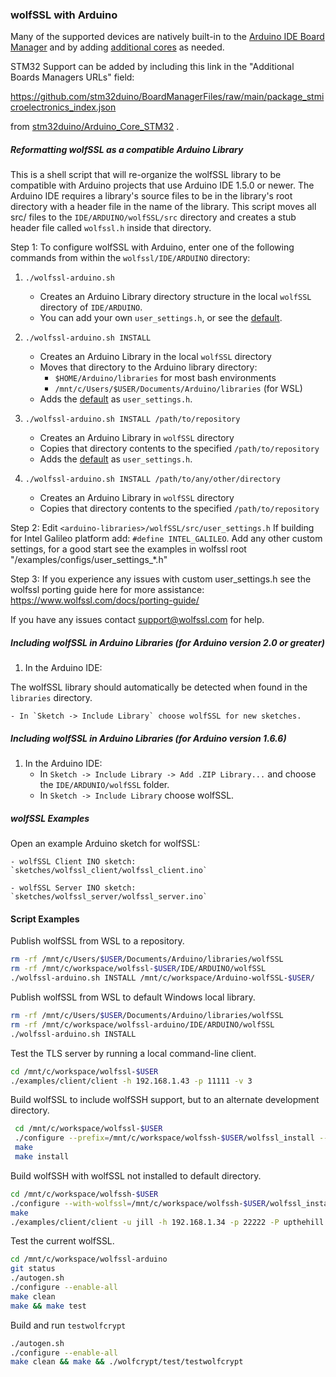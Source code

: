 ### wolfSSL with Arduino

Many of the supported devices are natively built-in to the [Arduino IDE Board Manager](https://docs.arduino.cc/software/ide-v2/tutorials/ide-v2-board-manager/)
and by adding [additional cores](https://docs.arduino.cc/learn/starting-guide/cores/) as needed.

STM32 Support can be added by including this link in the "Additional Boards Managers URLs" field:

https://github.com/stm32duino/BoardManagerFiles/raw/main/package_stmicroelectronics_index.json

from [stm32duino/Arduino_Core_STM32](https://github.com/stm32duino/Arduino_Core_STM32?tab=readme-ov-file#getting-started)   .



##### Reformatting wolfSSL as a compatible Arduino Library
This is a shell script that will re-organize the wolfSSL library to be 
compatible with Arduino projects that use Arduino IDE 1.5.0 or newer. 
The Arduino IDE requires a library's source files to be in the library's root 
directory with a header file in the name of the library. This script moves all 
src/ files to the `IDE/ARDUINO/wolfSSL/src` directory and creates a stub header
file called `wolfssl.h` inside that directory.

Step 1: To configure wolfSSL with Arduino, enter one of the following commands
from within the `wolfssl/IDE/ARDUINO` directory:

1. `./wolfssl-arduino.sh`
    - Creates an Arduino Library directory structure in the local `wolfSSL` directory of `IDE/ARDUINO`.
    - You can add your own `user_settings.h`, or see the [default](../../examples/configs/user_settings_arduino.h).
2. `./wolfssl-arduino.sh INSTALL`
    - Creates an Arduino Library in the local `wolfSSL` directory
    - Moves that directory to the Arduino library directory:
        - `$HOME/Arduino/libraries` for most bash environments
        - `/mnt/c/Users/$USER/Documents/Arduino/libraries` (for WSL)
    - Adds the [default](../../examples/configs/user_settings_arduino.h) as `user_settings.h`. 

3. `./wolfssl-arduino.sh INSTALL /path/to/repository`
    - Creates an Arduino Library in `wolfSSL` directory
    - Copies that directory contents to the specified `/path/to/repository`
    - Adds the [default](../../examples/configs/user_settings_arduino.h) as `user_settings.h`. 
     
4. `./wolfssl-arduino.sh INSTALL /path/to/any/other/directory`
    - Creates an Arduino Library in `wolfSSL` directory
    - Copies that directory contents to the specified `/path/to/repository`

Step 2: Edit `<arduino-libraries>/wolfSSL/src/user_settings.h`
If building for Intel Galileo platform add: `#define INTEL_GALILEO`.
Add any other custom settings, for a good start see the examples in wolfssl root
"/examples/configs/user_settings_*.h"

Step 3: If you experience any issues with custom user_settings.h see the wolfssl
porting guide here for more assistance: https://www.wolfssl.com/docs/porting-guide/

If you have any issues contact support@wolfssl.com for help.

##### Including wolfSSL in Arduino Libraries (for Arduino version 2.0 or greater)

1. In the Arduino IDE:

The wolfSSL library should automatically be detected when found in the `libraries`
directory.

    - In `Sketch -> Include Library` choose wolfSSL for new sketches.


##### Including wolfSSL in Arduino Libraries (for Arduino version 1.6.6)

1. In the Arduino IDE:
    - In `Sketch -> Include Library -> Add .ZIP Library...` and choose the
        `IDE/ARDUNIO/wolfSSL` folder.
    - In `Sketch -> Include Library` choose wolfSSL.

##### wolfSSL Examples

Open an example Arduino sketch for wolfSSL:

    - wolfSSL Client INO sketch: `sketches/wolfssl_client/wolfssl_client.ino`

    - wolfSSL Server INO sketch: `sketches/wolfssl_server/wolfssl_server.ino`

#### Script Examples

Publish wolfSSL from WSL to a repository.

```bash
rm -rf /mnt/c/Users/$USER/Documents/Arduino/libraries/wolfSSL
rm -rf /mnt/c/workspace/wolfssl-$USER/IDE/ARDUINO/wolfSSL
./wolfssl-arduino.sh INSTALL /mnt/c/workspace/Arduino-wolfSSL-$USER/
```

Publish wolfSSL from WSL to default Windows local library.

```bash
rm -rf /mnt/c/Users/$USER/Documents/Arduino/libraries/wolfSSL
rm -rf /mnt/c/workspace/wolfssl-arduino/IDE/ARDUINO/wolfSSL
./wolfssl-arduino.sh INSTALL
```

Test the TLS server by running a local command-line client.

```bash
cd /mnt/c/workspace/wolfssl-$USER
./examples/client/client -h 192.168.1.43 -p 11111 -v 3
```

Build wolfSSL to include wolfSSH support, but to an alternate development directory.

```bash
 cd /mnt/c/workspace/wolfssl-$USER
 ./configure --prefix=/mnt/c/workspace/wolfssh-$USER/wolfssl_install --enable-ssh
 make
 make install

```

Build wolfSSH with wolfSSL not installed to default directory.

```bash
cd /mnt/c/workspace/wolfssh-$USER
./configure --with-wolfssl=/mnt/c/workspace/wolfssh-$USER/wolfssl_install
make
./examples/client/client -u jill -h 192.168.1.34 -p 22222 -P upthehill
```

Test the current wolfSSL.

```bash
cd /mnt/c/workspace/wolfssl-arduino
git status
./autogen.sh
./configure --enable-all
make clean
make && make test
```

Build and run `testwolfcrypt`

```bash
./autogen.sh
./configure --enable-all
make clean && make && ./wolfcrypt/test/testwolfcrypt
```
